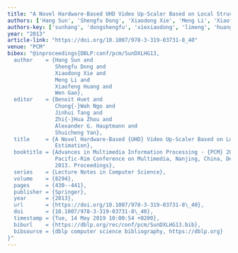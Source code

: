 ```yaml
---
title: "A Novel Hardware-Based UHD Video Up-Scaler Based on Local Structure Estimation"
authors: ['Hang Sun', 'Shengfu Dong', 'Xiaodong Xie', 'Meng Li', 'Xiaofeng Huang', 'Wen Gao 0001']
authors-key: ['sunhang', 'dongshengfu', 'xiexiaodong', 'limeng', 'huangxiaofeng', 'gaowen']
year: "2013"
article-link: "https://doi.org/10.1007/978-3-319-03731-8_40"
venue: "PCM"
bibex: "@inproceedings{DBLP:conf/pcm/SunDXLHG13,
  author    = {Hang Sun and
               Shengfu Dong and
               Xiaodong Xie and
               Meng Li and
               Xiaofeng Huang and
               Wen Gao},
  editor    = {Benoit Huet and
               Chong{-}Wah Ngo and
               Jinhui Tang and
               Zhi{-}Hua Zhou and
               Alexander G. Hauptmann and
               Shuicheng Yan},
  title     = {A Novel Hardware-Based {UHD} Video Up-Scaler Based on Local Structure
               Estimation},
  booktitle = {Advances in Multimedia Information Processing - {PCM} 2013 - 14th
               Pacific-Rim Conference on Multimedia, Nanjing, China, December 13-16,
               2013. Proceedings},
  series    = {Lecture Notes in Computer Science},
  volume    = {8294},
  pages     = {430--441},
  publisher = {Springer},
  year      = {2013},
  url       = {https://doi.org/10.1007/978-3-319-03731-8\_40},
  doi       = {10.1007/978-3-319-03731-8\_40},
  timestamp = {Tue, 14 May 2019 10:00:54 +0200},
  biburl    = {https://dblp.org/rec/conf/pcm/SunDXLHG13.bib},
  bibsource = {dblp computer science bibliography, https://dblp.org}
}"
---
```

